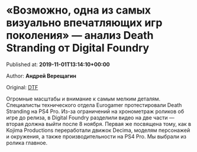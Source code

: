 
# «Возможно, одна из самых визуально впечатляющих игр поколения» — анализ Death Stranding от Digital Foundry

Published at: **2019-11-01T13:14:10+00:00**

Author: **Андрей Верещагин**

Original: [DTF](https://dtf.ru/hard/78871-vozmozhno-odna-iz-samyh-vizualno-vpechatlyayushchih-igr-pokoleniya-analiz-death-stranding-ot-digital-foundry)

Огромные масштабы и внимание к самым мелким деталям.
Специалисты технического отдела Eurogamer протестировали Death Stranding на PS4 Pro. Из-за ограничений на хронометраж роликов об игре до релиза, в Digital Foundry разделили видео на две части — вторая должна выйти после 8 ноября.
Первая же посвящена тому, как в Kojima Productions переработали движок Decima, моделям персонажей и окружения, а также производительности на PS4 Pro. Мы выбрали из ролика главное.
